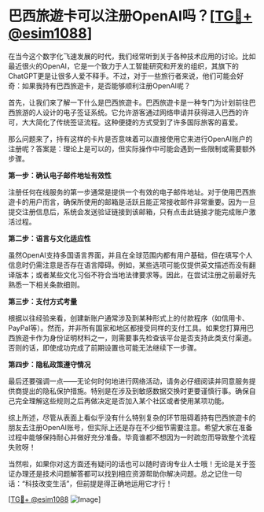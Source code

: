 # 巴西旅遊卡可以注册OpenAI吗？[[TG💪+ @esim1088](https://t.me/s/esim1088)]

在当今这个数字化飞速发展的时代，我们经常听到关于各种技术应用的讨论。比如最近很火的OpenAI，它是一个致力于人工智能研究和开发的组织，其旗下的ChatGPT更是让很多人爱不释手。不过，对于一些旅行者来说，他们可能会好奇：如果我持有巴西旅遊卡，是否能够顺利注册OpenAI呢？

首先，让我们来了解一下什么是巴西旅遊卡。巴西旅遊卡是一种专门为计划前往巴西旅游的人设计的电子签证系统。它允许游客通过网络申请并获得进入巴西的许可，大大简化了传统签证流程。这种便捷的方式受到了许多国际旅客的喜爱。

那么问题来了，持有这样的卡片是否意味着可以直接使用它来进行OpenAI账户的注册呢？答案是：理论上是可以的，但实际操作中可能会遇到一些限制或需要额外步骤。

**第一步：确认电子邮件地址有效性**

注册任何在线服务的第一步通常是提供一个有效的电子邮件地址。对于使用巴西旅遊卡的用户而言，确保所使用的邮箱是活跃且能正常接收邮件非常重要。因为一旦提交注册信息后，系统会发送验证链接到该邮箱，只有点击此链接才能完成账户激活过程。

**第二步：语言与文化适应性**

虽然OpenAI支持多国语言界面，并且在全球范围内都有用户基础，但在填写个人信息时仍需注意是否存在语言障碍。例如，某些选项可能仅提供英文描述而没有翻译版本；或者某些文化习俗不符合当地法律要求等。因此，在尝试注册之前最好先熟悉一下相关条款细则。

**第三步：支付方式考量**

根据以往经验来看，创建新账户通常涉及到某种形式上的付款程序（如信用卡、PayPal等）。然而，并非所有国家和地区都接受同样的支付工具。如果您打算用巴西旅遊卡作为身份证明材料之一，则需要事先检查该平台是否支持此类支付渠道。否则的话，即使成功完成了前期设置也可能无法继续下一步骤。

**第四步：隐私政策遵守情况**

最后还要强调一点——无论何时何地进行网络活动，请务必仔细阅读并同意服务提供商提出的隐私保护措施。特别是在涉及到敏感数据交换时更要谨慎行事。确保自己完全理解这些规则之后再做决定是否加入某个社区或者使用某项功能。

综上所述，尽管从表面上看似乎没有什么特别复杂的环节阻碍着持有巴西旅遊卡的朋友去注册OpenAI账号，但实际上还是存在不少细节需要注意。希望大家在准备过程中能够保持耐心并做好充分准备。毕竟谁都不想因为一时疏忽而导致整个流程失败呀！

当然啦，如果你对这方面还有疑问的话也可以随时咨询专业人士哦！无论是关于签证办理还是技术问题解答都可以找到相应资源帮助你解决问题。总之记住一句话：“科技改变生活”，但前提是得正确地运用它才行！

[[TG💪+ @esim1088](https://t.me/s/esim1088) ![Image](https://i.postimg.cc/4NQfJmqS/Snipaste-2025-05-13-00-14-12.png)]